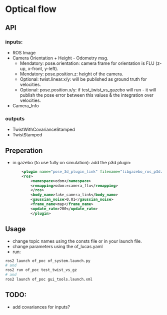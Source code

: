 # Optical flow
## API
### inputs:
- ROS Image
- Camera Orientation + Height - Odometry msg.
    - Mendatory: pose.orientation: camera frame for orientation is FLU (z-up, x-front, y-left).
    - Mendatory: pose.position.z: height of the camera.
    - Optional: twist.linear.x/y: will be published as ground truth for velocities.
    - Optional: pose.position.x/y: if test_twist_vs_gazebo will run - it will publish the pose error between this values & the integration over velocities.
- Camera_Info

### outputs
- TwistWithCovarianceStamped
- TwistStamped

## Preperation
- in gazebo (to use fully on simulation): add the p3d plugin:
    ```xml
        <plugin name="pose_3d_plugin_link" filename="libgazebo_ros_p3d.so">
        <ros>
            <namespace>odom</namespace>
            <remapping>odom:=camera_flu</remapping>
            </ros>
            <body_name>fake_camera_link</body_name>
            <gaussian_noise>0.01</gaussian_noise>
            <frame_name>map</frame_name>
            <update_rate>200</update_rate>
            </plugin>
    ``` 

## Usage
- change topic names using the consts file or in your launch file.
- change parameters using the of_lucas.yaml
- run:
```bash
ros2 launch of_poc of_system.launch.py
# and
ros2 run of_poc test_twist_vs_gz
# and
ros2 launch of_poc gui_tools.launch.xml
```
## TODO:
- add covariances for inputs?